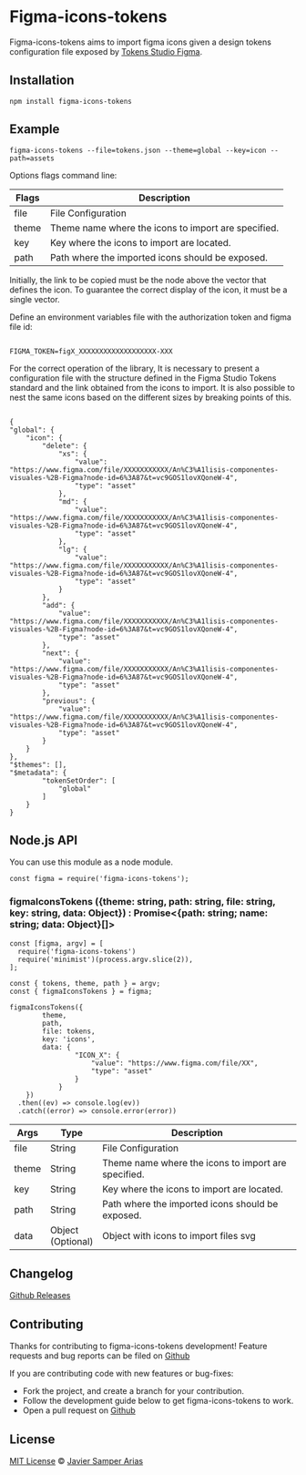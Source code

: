 # Figma-icons-tokens

Figma-icons-tokens aims to import figma icons given a design tokens configuration file exposed by [Tokens Studio Figma](https://tokens.studio/).

## Installation

```
npm install figma-icons-tokens
```

## Example

```
figma-icons-tokens --file=tokens.json --theme=global --key=icon --path=assets
```

Options flags command line:

| Flags | Description                                         |
| ----- | --------------------------------------------------- |
| file  | File Configuration                                  |
| theme | Theme name where the icons to import are specified. |
| key   | Key where the icons to import are located.          |
| path  | Path where the imported icons should be exposed.    |

Initially, the link to be copied must be the node above the vector that defines the icon. To guarantee the correct display of the icon, it must be a single vector.

Define an environment variables file with the authorization token and figma file id:

```

FIGMA_TOKEN=figX_XXXXXXXXXXXXXXXXXXX-XXX

```

For the correct operation of the library, It is necessary to present a configuration file with the structure defined in the Figma Studio Tokens standard and the link obtained from the icons to import. It is also possible to nest the same icons based on the different sizes by breaking points of this.

```

{
"global": {
    "icon": {
        "delete": {
            "xs": {
                "value": "https://www.figma.com/file/XXXXXXXXXXX/An%C3%A1lisis-componentes-visuales-%2B-Figma?node-id=6%3A87&t=vc9GOS1lovXQoneW-4",
                "type": "asset"
            },
            "md": {
                "value": "https://www.figma.com/file/XXXXXXXXXXX/An%C3%A1lisis-componentes-visuales-%2B-Figma?node-id=6%3A87&t=vc9GOS1lovXQoneW-4",
                "type": "asset"
            },
            "lg": {
                "value": "https://www.figma.com/file/XXXXXXXXXXX/An%C3%A1lisis-componentes-visuales-%2B-Figma?node-id=6%3A87&t=vc9GOS1lovXQoneW-4",
                "type": "asset"
            }
        },
        "add": {
            "value": "https://www.figma.com/file/XXXXXXXXXXX/An%C3%A1lisis-componentes-visuales-%2B-Figma?node-id=6%3A87&t=vc9GOS1lovXQoneW-4",
            "type": "asset"
        },
        "next": {
            "value": "https://www.figma.com/file/XXXXXXXXXXX/An%C3%A1lisis-componentes-visuales-%2B-Figma?node-id=6%3A87&t=vc9GOS1lovXQoneW-4",
            "type": "asset"
        },
        "previous": {
            "value": "https://www.figma.com/file/XXXXXXXXXXX/An%C3%A1lisis-componentes-visuales-%2B-Figma?node-id=6%3A87&t=vc9GOS1lovXQoneW-4",
            "type": "asset"
        }
    }
},
"$themes": [],
"$metadata": {
        "tokenSetOrder": [
            "global"
        ]
    }
}

```

## Node.js API

You can use this module as a node module.

```
const figma = require('figma-icons-tokens');
```

### figmaIconsTokens ({theme: string, path: string, file: string, key: string, data: Object}) : Promise<{path: string; name: string; data: Object}[]>

```
const [figma, argv] = [
  require('figma-icons-tokens')
  require('minimist')(process.argv.slice(2)),
];

const { tokens, theme, path } = argv;
const { figmaIconsTokens } = figma;

figmaIconsTokens({
        theme,
        path,
        file: tokens,
        key: 'icons',
        data: {
                "ICON_X": {
                    "value": "https://www.figma.com/file/XX",
                    "type": "asset"
                }
            }
    })
  .then((ev) => console.log(ev))
  .catch((error) => console.error(error))
```

| Args  | Type                   | Description                                         |
| ----- | ---------------------- | --------------------------------------------------- |
| file  | String                 | File Configuration                                  |
| theme | String                 | Theme name where the icons to import are specified. |
| key   | String                 | Key where the icons to import are located.          |
| path  | String                 | Path where the imported icons should be exposed.    |
| data  | Object <br/>(Optional) | Object with icons to import files svg               |

## Changelog

[Github Releases](https://github.com/Jsamper92/figma-icons-tokens/tags)

## Contributing

Thanks for contributing to figma-icons-tokens development!
Feature requests and bug reports can be filed on [Github](https://github.com/Jsamper92/figma-icons-tokens)

If you are contributing code with new features or bug-fixes:

- Fork the project, and create a branch for your contribution.
- Follow the development guide below to get figma-icons-tokens to work.
- Open a pull request on [Github](https://github.com/Jsamper92/figma-icons-tokens/issues)

## License

[MIT License](LICENSE) © [Javier Samper Arias](https://github.com/Jsamper92)
